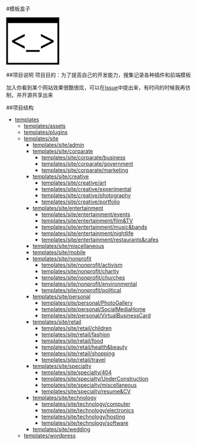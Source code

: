 #模板盒子

![](assets/icon.png)

##项目说明
项目目的：为了提高自己的开发能力，搜集记录各种插件和前端模板

加入你看到某个网站效果很酷很炫，可以在[issue](https://github.com/jShi-git/templates/issues)中提出来，有时间的时候我再仿制，并开源共享出来

##项目结构
 - [templates](https://github.com/jShi-git/templates/tree/master/templates)
	 - [templates/assets](https://github.com/jShi-git/templates/tree/master/templates/assets)
	 - [templates/plugins](https://github.com/jShi-git/templates/tree/master/templates/plugins)
	 - [templates/site](https://github.com/jShi-git/templates/tree/master/templates/site)
		 - [templates/site/admin](https://github.com/jShi-git/templates/tree/master/templates/site/admin)
		 - [templates/site/corparate](https://github.com/jShi-git/templates/tree/master/templates/site/corparate)
			 - [templates/site/corparate/business](https://github.com/jShi-git/templates/tree/master/templates/site/corparate/business)
			 - [templates/site/corparate/government](https://github.com/jShi-git/templates/tree/master/templates/site/corparate/government)
			 - [templates/site/corparate/marketing](https://github.com/jShi-git/templates/tree/master/templates/site/corparate/marketing)
		 - [templates/site/creative](https://github.com/jShi-git/templates/tree/master/templates/site/creative)
			 - [templates/site/creative/art](https://github.com/jShi-git/templates/tree/master/templates/site/creative/art)
			 - [templates/site/creative/experimental](https://github.com/jShi-git/templates/tree/master/templates/site/creative/experimental)
			 - [templates/site/creative/photography](https://github.com/jShi-git/templates/tree/master/templates/site/creative/photography)
			 - [templates/site/creative/portfolio](https://github.com/jShi-git/templates/tree/master/templates/site/creative/portfolio)
		 - [templates/site/entertainment](https://github.com/jShi-git/templates/tree/master/templates/site/entertainment)
			 - [templates/site/entertainment/events](https://github.com/jShi-git/templates/tree/master/templates/site/entertainment/events)
			 - [templates/site/entertainment/film&TV](https://github.com/jShi-git/templates/tree/master/templates/site/entertainment/film&TV)
			 - [templates/site/entertainment/music&bands](https://github.com/jShi-git/templates/tree/master/templates/site/entertainment/music&bands)
			 - [templates/site/entertainment/nightlife](https://github.com/jShi-git/templates/tree/master/templates/site/entertainment/nightlife)
			 - [templates/site/entertainment/restaurants&cafes](https://github.com/jShi-git/templates/tree/master/templates/site/entertainment/restaurants&cafes)
		 - [templates/site/miscellaneous](https://github.com/jShi-git/templates/tree/master/templates/site/miscellaneous)
		 - [templates/site/mobile](https://github.com/jShi-git/templates/tree/master/templates/site/mobile)
		 - [templates/site/nonprofit](https://github.com/jShi-git/templates/tree/master/templates/site/nonprofit)
			 - [templates/site/nonprofit/activism](https://github.com/jShi-git/templates/tree/master/templates/site/nonprofit/activism)
			 - [templates/site/nonprofit/charity](https://github.com/jShi-git/templates/tree/master/templates/site/nonprofit/charity)
			 - [templates/site/nonprofit/churches](https://github.com/jShi-git/templates/tree/master/templates/site/nonprofit/churches)
			 - [templates/site/nonprofit/environmental](https://github.com/jShi-git/templates/tree/master/templates/site/nonprofit/environmental)
			 - [templates/site/nonprofit/political](https://github.com/jShi-git/templates/tree/master/templates/site/nonprofit/political)
		 - [templates/site/personal](https://github.com/jShi-git/templates/tree/master/templates/site/personal)
			 - [templates/site/personal/PhotoGallery](https://github.com/jShi-git/templates/tree/master/templates/site/personal/PhotoGallery)
			 - [templates/site/personal/SocialMediaHome](https://github.com/jShi-git/templates/tree/master/templates/site/personal/SocialMediaHome)
			 - [templates/site/personal/VirtualBusinessCard](https://github.com/jShi-git/templates/tree/master/templates/site/personal/VirtualBusinessCard)
		 - [templates/site/retail](https://github.com/jShi-git/templates/tree/master/templates/site/retail)
			 - [templates/site/retail/children](https://github.com/jShi-git/templates/tree/master/templates/site/retail/children)
			 - [templates/site/retail/fashion](https://github.com/jShi-git/templates/tree/master/templates/site/retail/fashion)
			 - [templates/site/retail/food](https://github.com/jShi-git/templates/tree/master/templates/site/retail/food)
			 - [templates/site/retail/health&beauty](https://github.com/jShi-git/templates/tree/master/templates/site/retail/health&beauty)
			 - [templates/site/retail/shopping](https://github.com/jShi-git/templates/tree/master/templates/site/retail/shopping)
			 - [templates/site/retail/travel](https://github.com/jShi-git/templates/tree/master/templates/site/retail/travel)
		 - [templates/site/specialty](https://github.com/jShi-git/templates/tree/master/templates/site/specialty)
			 - [templates/site/specialty/404](https://github.com/jShi-git/templates/tree/master/templates/site/specialty/404)
			 - [templates/site/specialty/UnderConstruction](https://github.com/jShi-git/templates/tree/master/templates/site/specialty/UnderConstruction)
			 - [templates/site/specialty/miscellaneous](https://github.com/jShi-git/templates/tree/master/templates/site/specialty/miscellaneous)
			 - [templates/site/specialty/resume&CV](https://github.com/jShi-git/templates/tree/master/templates/site/specialty/resume&CV)
		 - [templates/site/technology](https://github.com/jShi-git/templates/tree/master/templates/site/technology)
			 - [templates/site/technology/computer](https://github.com/jShi-git/templates/tree/master/templates/site/technology/computer)
			 - [templates/site/technology/electronics](https://github.com/jShi-git/templates/tree/master/templates/site/technology/electronics)
			 - [templates/site/technology/hosting](https://github.com/jShi-git/templates/tree/master/templates/site/technology/hosting)
			 - [templates/site/technology/software](https://github.com/jShi-git/templates/tree/master/templates/site/technology/software)
		 - [templates/site/wedding](https://github.com/jShi-git/templates/tree/master/templates/site/wedding)
	 - [templates/wordpress](https://github.com/jShi-git/templates/tree/master/templates/wordpress)
